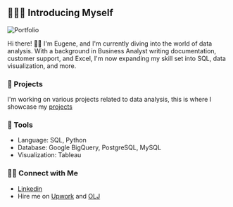 ## 🙋🏻‍♂️ Introducing Myself
![Portfolio](https://github.com/user-attachments/assets/bfa150fb-e0d9-4b98-b9b1-2e7b5c5933fd)

Hi there! 👋🏻 I'm Eugene, and I'm currently diving into the world of data analysis. With a background in Business Analyst writing documentation, customer support, and Excel, I'm now expanding my skill set into SQL, data visualization, and more.

### 📂 Projects
I'm working on various projects related to data analysis, this is where I showcase my [projects](https://github.com/Eugene-C1/Portfolio)

### 🧰 Tools
* Language: SQL, Python
* Database: Google BigQuery, PostgreSQL, MySQL
* Visualization: Tableau
  
### 👋🏻 Connect with Me
* [Linkedin](https://www.linkedin.com/in/eugenejerick/?originalSubdomain=ph)
* Hire me on [Upwork](https://www.upwork.com/freelancers/~01ed1faef1dbaad0ba?mp_source=share) and [OLJ](https://www.onlinejobs.ph/jobseekers/info/3601730)


